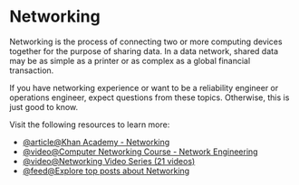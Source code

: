 # Networking

Networking is the process of connecting two or more computing devices together for the purpose of sharing data. In a data network, shared data may be as simple as a printer or as complex as a global financial transaction.

If you have networking experience or want to be a reliability engineer or operations engineer, expect questions from these topics. Otherwise, this is just good to know.

Visit the following resources to learn more:

- [@article@Khan Academy - Networking](https://www.khanacademy.org/computing/code-org/computers-and-the-internet)
- [@video@Computer Networking Course - Network Engineering](https://www.youtube.com/watch?v=qiQR5rTSshw)
- [@video@Networking Video Series (21 videos)](https://www.youtube.com/playlist?list=PLEbnTDJUr_IegfoqO4iPnPYQui46QqT0j)
- [@feed@Explore top posts about Networking](https://app.daily.dev/tags/networking?ref=roadmapsh)